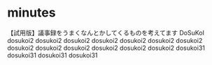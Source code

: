 # minutes
【試用版】議事録をうまくなんとかしてくるものを考えてます
DoSuKoI
dosukoi2
dosukoi2
dosukoi2
dosukoi2
dosukoi2
dosukoi2
dosukoi2
dosukoi2
dosukoi2
dosukoi2
dosukoi2
dosukoi2
dosukoi2
dosukoi31
dosukoi31
dosukoi31
dosukoi31
